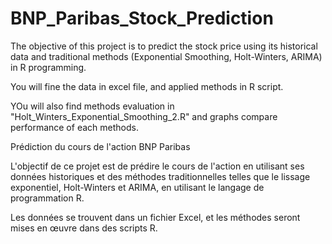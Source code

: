 # BNP_Paribas_Stock_Prediction

The objective of this project is to predict the stock price using its historical data and traditional methods (Exponential Smoothing, Holt-Winters, ARIMA) in R programming. 

You will fine the data in excel file, and applied methods in R script. 

YOu will also find methods evaluation in "Holt_Winters_Exponential_Smoothing_2.R" and graphs compare performance of each methods. 





Prédiction du cours de l'action BNP Paribas

L'objectif de ce projet est de prédire le cours de l'action en utilisant ses données historiques et des méthodes traditionnelles telles que le lissage exponentiel, Holt-Winters et ARIMA, en utilisant le langage de programmation R.

Les données se trouvent dans un fichier Excel, et les méthodes seront mises en œuvre dans des scripts R.
